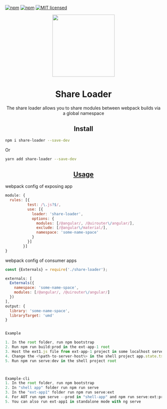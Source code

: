 [![npm](https://img.shields.io/npm/v/share-loader.svg?style=flat-square)](https://www.npmjs.com/package/share-loader)
[![npm](https://img.shields.io/npm/dm/share-loader.svg?style=flat-square)](https://www.npmjs.com/package/share-loader)
[![MIT licensed](https://img.shields.io/badge/license-MIT-blue.svg?style=flat-square)](https://github.com/MrFrankel/share-loader/blob/master/LICENSE)

<div align="center">
  <!-- replace with accurate logo e.g from https://worldvectorlogo.com/ -->
  <a href="https://github.com/webpack/webpack">
    <img width="200" height="200" vspace="" hspace="25"
      src="https://cdn.rawgit.com/webpack/media/e7485eb2/logo/icon.svg">
  </a>
  <h1>Share Loader</h1>
  <p>The share loader allows you to share modules between webpack builds via a global namespace<p>
</div>

<h2 align="center">Install</h2>

```bash
npm i share-loader --save-dev
```
Or
```bash
yarn add share-loader --save-dev
```
<h2 align="center"><a href="https://webpack.js.org/concepts/loaders">Usage</a></h2>

webpack config of exposing app
```js
module: {
  rules: [{
          test: /\.js?$/,
          use: [{
            loader: 'share-loader',
            options: {
              modules: [/@angular/, /@uirouter\/angular/],
              exclude: [/@angular\/material/],
              namespace: 'some-name-space'
            }
          }]
        }]
}
```


webpack config of consumer apps

```js
const {Externals} = require('./share-loader');

externals: [
  Externals({
    namespace: 'some-name-space',
    modules: [/@angular/, /@uirouter\/angular/]
  })
],
output: {
  library: 'some-name-space',
  libraryTarget: 'umd'
}


Example

1. In the root folder, run npm bootstrap
2. Run npm run build:prod in the ext-app-1 root
3. Host the ext1.js file from ext-app-1 project in some localhost server
4. Change the <%path-to-server-host%> in the shell project app.state.ts
5. Run npm run serve:dev in the shell project root



Example-cli
1. In the root folder, run npm bootstrap
2. In "shell app" folder run npm run serve
3. In the "ext-app1" folder run npm run serve:ext
4. For AOT run npm serve --prod in "shell-app" and npm run serve:ext:prod in "ext-app1"
5. You can also run ext-app1 in standalone mode with ng serve
```